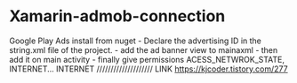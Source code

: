 # Xamarin-admob-connection
Google Play Ads install from nuget - Declare the advertising ID in the string.xml file of the project. - add the ad banner view to mainaxml - then add it on main activity - finally give permissions ACESS_NETWROK_STATE, INTERNET... INTERNET ////////////////////
LINK https://kjcoder.tistory.com/277

